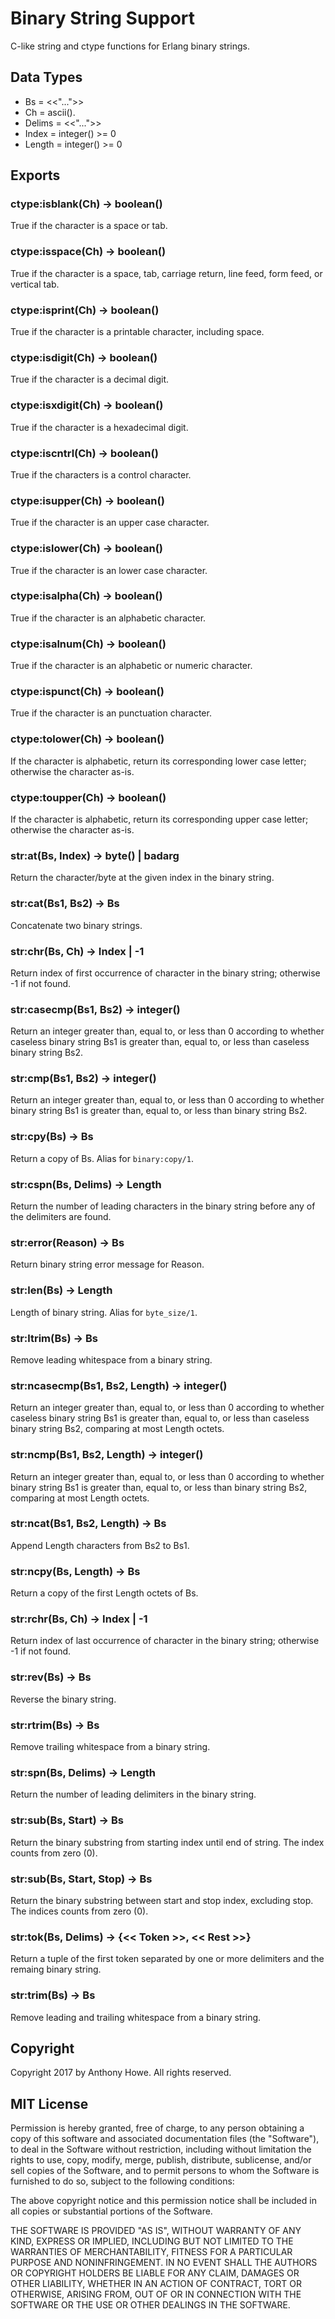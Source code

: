 Binary String Support
=====================

C-like string and ctype functions for Erlang binary strings.


Data Types
----------

* Bs = <<"...">>
* Ch = ascii().
* Delims = <<"...">>
* Index = integer() >= 0
* Length = integer() >= 0

Exports
-------

### ctype:isblank(Ch) -> boolean()
True if the character is a space or tab.

### ctype:isspace(Ch) -> boolean()
True if the character is a space, tab, carriage return, line feed, form feed, or vertical tab.

### ctype:isprint(Ch) -> boolean()
True if the character is a printable character, including space.

### ctype:isdigit(Ch) -> boolean()
True if the character is a decimal digit.

### ctype:isxdigit(Ch) -> boolean()
True if the character is a hexadecimal digit.

### ctype:iscntrl(Ch) -> boolean()
True if the characters is a control character.

### ctype:isupper(Ch) -> boolean()
True if the character is an upper case character.

### ctype:islower(Ch) -> boolean()
True if the character is an lower case character.

### ctype:isalpha(Ch) -> boolean()
True if the character is an alphabetic character.

### ctype:isalnum(Ch) -> boolean()
True if the character is an alphabetic or numeric character.

### ctype:ispunct(Ch) -> boolean()
True if the character is an punctuation character.

### ctype:tolower(Ch) -> boolean()
If the character is alphabetic, return its corresponding lower case letter; otherwise the character as-is.

### ctype:toupper(Ch) -> boolean()
If the character is alphabetic, return its corresponding upper case letter; otherwise the character as-is.

### str:at(Bs, Index) -> byte() | badarg
Return the character/byte at the given index in the binary string.

### str:cat(Bs1, Bs2) -> Bs
Concatenate two binary strings.

### str:chr(Bs, Ch) ->  Index | -1
Return index of first occurrence of character in the binary string; otherwise -1 if not found.

### str:casecmp(Bs1, Bs2) -> integer()
Return an integer greater than, equal to, or less than 0 according to whether caseless binary string Bs1 is greater than, equal to, or less than caseless binary string Bs2.

### str:cmp(Bs1, Bs2) -> integer() 
Return an integer greater than, equal to, or less than 0 according to whether binary string Bs1 is greater than, equal to, or less than binary string Bs2.

### str:cpy(Bs) -> Bs
Return a copy of Bs.  Alias for `binary:copy/1`.

### str:cspn(Bs, Delims) -> Length
Return the number of leading characters in the binary string before any of the delimiters are found.

### str:error(Reason) -> Bs
Return binary string error message for Reason.

### str:len(Bs) -> Length
Length of binary string.  Alias for `byte_size/1`.

### str:ltrim(Bs) -> Bs
Remove leading whitespace from a binary string.

### str:ncasecmp(Bs1, Bs2, Length) -> integer() 
Return an integer greater than, equal to, or less than 0 according to whether caseless binary string Bs1 is greater than, equal to, or less than caseless binary string Bs2, comparing at most Length octets.

### str:ncmp(Bs1, Bs2, Length) -> integer() 
Return an integer greater than, equal to, or less than 0 according to whether binary string Bs1 is greater than, equal to, or less than binary string Bs2, comparing at most Length octets.

### str:ncat(Bs1, Bs2, Length) -> Bs
Append Length characters from Bs2 to Bs1.

### str:ncpy(Bs, Length) -> Bs
Return a copy of the first Length octets of Bs. 

### str:rchr(Bs, Ch) ->  Index | -1
Return index of last occurrence of character in the binary string; otherwise -1 if not found.

### str:rev(Bs) -> Bs
Reverse the binary string.

### str:rtrim(Bs) ->  Bs
Remove trailing whitespace from a binary string.

### str:spn(Bs, Delims) -> Length
Return the number of leading delimiters in the binary string.

### str:sub(Bs, Start) -> Bs  
Return the binary substring from starting index until  end of string.  The index counts from zero (0).

### str:sub(Bs, Start, Stop) -> Bs
Return the binary substring between start and stop index, excluding stop.  The indices counts from zero (0).

### str:tok(Bs, Delims) -> {<< Token >>, << Rest >>}
Return a tuple of the first token separated by one or more delimiters and the remaing binary string.

### str:trim(Bs) -> Bs
Remove leading and trailing whitespace from a binary string.


Copyright
---------

Copyright 2017 by Anthony Howe.  All rights reserved.


MIT License
-----------

Permission is hereby granted, free of charge, to any person obtaining a copy of this software and associated documentation files (the "Software"), to deal in the Software without restriction, including without limitation the rights to use, copy, modify, merge, publish, distribute, sublicense, and/or sell copies of the Software, and to permit persons to whom the Software is furnished to do so, subject to the following conditions:

The above copyright notice and this permission notice shall be included in all copies or substantial portions of the Software.

THE SOFTWARE IS PROVIDED "AS IS", WITHOUT WARRANTY OF ANY KIND, EXPRESS OR IMPLIED, INCLUDING BUT NOT LIMITED TO THE WARRANTIES OF MERCHANTABILITY, FITNESS FOR A PARTICULAR PURPOSE AND NONINFRINGEMENT. IN NO EVENT SHALL THE AUTHORS OR COPYRIGHT HOLDERS BE LIABLE FOR ANY CLAIM, DAMAGES OR OTHER LIABILITY, WHETHER IN AN ACTION OF CONTRACT, TORT OR OTHERWISE, ARISING FROM, OUT OF OR IN CONNECTION WITH THE SOFTWARE OR THE USE OR OTHER DEALINGS IN THE SOFTWARE.

